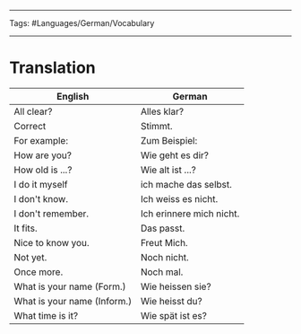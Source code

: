___
Tags: #Languages/German/Vocabulary 
___
# Translation
English | German
------------ | ------------
All clear? | Alles klar?
Correct | Stimmt.
For example: | Zum Beispiel:
How are you? | Wie geht es dir?
How old is ...? | Wie alt ist ...?
I do it myself | ich mache das selbst.
I don't know. | Ich weiss es nicht.
I don't remember. | Ich erinnere mich nicht.
It fits. | Das passt.
Nice to know you. | Freut Mich.
Not yet. | Noch nicht.
Once more. | Noch mal.
What is your name (Form.) | Wie heissen sie?
What is your name (Inform.) | Wie heisst du?
What time is it? | Wie spät ist es?